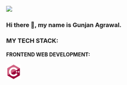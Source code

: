 ![](https://raw.githubusercontent.com/halfrost/halfrost/master/icons/header_.png)

### Hi there 👋, my name is Gunjan Agrawal.

<!--
**gunjan1622/gunjan1622** is a ✨ _special_ ✨ repository because its `README.md` (this file) appears on your GitHub profile.

Here are some ideas to get you started:

- 🔭 I’m currently working on ...
- 🌱 I’m currently learning ...
- 👯 I’m looking to collaborate on ...
- 🤔 I’m looking for help with ...
- 💬 Ask me about ...
- 📫 How to reach me: ...
- 😄 Pronouns: ...
- ⚡ Fun fact: ...
-->
### MY TECH STACK:<br>
#### FRONTEND WEB DEVELOPMENT:
<img src="https://github.com/devicons/devicon/blob/master/icons/cplusplus/cplusplus-original.svg" alt="c++" width="40" height="40"/> 

